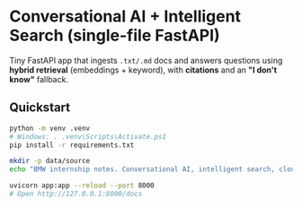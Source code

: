 # Conversational AI + Intelligent Search (single-file FastAPI)

Tiny FastAPI app that ingests `.txt/.md` docs and answers questions using **hybrid retrieval** (embeddings + keyword), with **citations** and an **"I don't know"** fallback.

## Quickstart
```bash
python -m venv .venv
# Windows: . .venv\Scripts\Activate.ps1
pip install -r requirements.txt

mkdir -p data/source
echo "BMW internship notes. Conversational AI, intelligent search, cloud, APIs, data governance." > data/source/notes.txt

uvicorn app:app --reload --port 8000
# Open http://127.0.0.1:8000/docs
